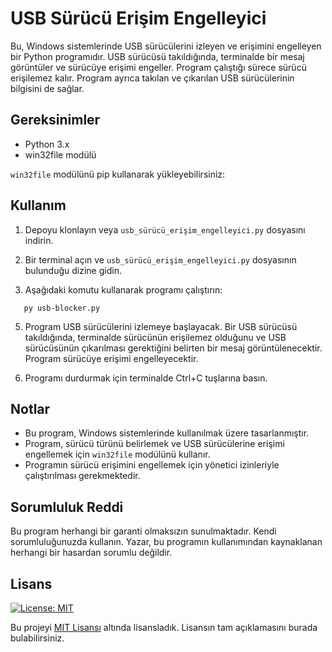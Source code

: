 # USB Sürücü Erişim Engelleyici

Bu, Windows sistemlerinde USB sürücülerini izleyen ve erişimini engelleyen bir Python programıdır. USB sürücüsü takıldığında, terminalde bir mesaj görüntüler ve sürücüye erişimi engeller. Program çalıştığı sürece sürücü erişilemez kalır. Program ayrıca takılan ve çıkarılan USB sürücülerinin bilgisini de sağlar.

## Gereksinimler

- Python 3.x
- win32file modülü

`win32file` modülünü pip kullanarak yükleyebilirsiniz:


## Kullanım

1. Depoyu klonlayın veya `usb_sürücü_erişim_engelleyici.py` dosyasını indirin.

2. Bir terminal açın ve `usb_sürücü_erişim_engelleyici.py` dosyasının bulunduğu dizine gidin.

3. Aşağıdaki komutu kullanarak programı çalıştırın:
```shell
   py usb-blocker.py
```
5. Program USB sürücülerini izlemeye başlayacak. Bir USB sürücüsü takıldığında, terminalde sürücünün erişilemez olduğunu ve USB sürücüsünün çıkarılması gerektiğini belirten bir mesaj görüntülenecektir. Program sürücüye erişimi engelleyecektir.

6. Programı durdurmak için terminalde Ctrl+C tuşlarına basın.

## Notlar

- Bu program, Windows sistemlerinde kullanılmak üzere tasarlanmıştır.
- Program, sürücü türünü belirlemek ve USB sürücülerine erişimi engellemek için `win32file` modülünü kullanır.
- Programın sürücü erişimini engellemek için yönetici izinleriyle çalıştırılması gerekmektedir.

## Sorumluluk Reddi

Bu program herhangi bir garanti olmaksızın sunulmaktadır. Kendi sorumluluğunuzda kullanın. Yazar, bu programın kullanımından kaynaklanan herhangi bir hasardan sorumlu değildir.

## Lisans

[![License: MIT](https://img.shields.io/badge/License-MIT-yellow.svg)](https://opensource.org/licenses/MIT)

Bu projeyi [MIT Lisansı](https://opensource.org/licenses/MIT) altında lisansladık. Lisansın tam açıklamasını burada bulabilirsiniz.
